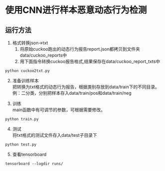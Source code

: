 # 使用CNN进行样本恶意动态行为检测  

## 运行方法  
1.  格式转换json->txt
    1.  将原始cuckoo跑出的动态行为报告report.json都拷贝到文件夹data/cuckoo_reports中 
    2.  用下面指令转换cuckoo报告格式,结果保存在data/cuckoo_report_txts中  
```
python cuckoo2txt.py
```   

2.  准备训练样本  
    把转换为txt格式的动态行为报告，根据类别存放到data/train下的不同目录。  
    例：二分类，分别把样本存入data/train/pos和data/train/neg   
    
3.  训练  
    main函数中有可调节的参数，可根据需要修改。
```
python train.py
```   

4.  测试  
    将txt格式的测试文件存入data/test子目录下   
```
python test.py
```    

5. 查看tensorboard   
```
tensorboard --logdir runs/
```